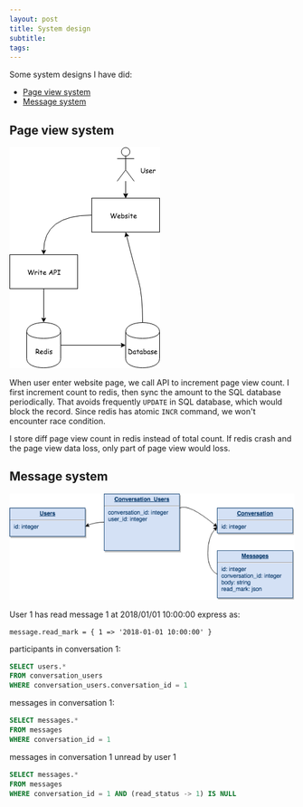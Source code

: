 ```yaml
---
layout: post
title: System design
subtitle:
tags:
---
```


Some system designs I have did:

* [Page view system](#page-view-system)
* [Message system](#message-system)

## Page view system

![](../assets/images/2018-10-03-page-view.png)

When user enter website page, we call API to increment page view count. I first increment count to redis, then sync the amount to the SQL database periodically. That avoids frequently `UPDATE` in SQL database, which would block the record. Since redis has atomic `INCR` command, we won't encounter race condition.

I store diff page view count in redis instead of total count. If redis crash and the page view data loss, only part of page view would loss.

## Message system

![](../assets/images/2018-10-03-message-system.png)

User 1 has read message 1 at 2018/01/01 10:00:00 express as:

```
message.read_mark = { 1 => '2018-01-01 10:00:00' }
```

participants in conversation 1:

```SQL
SELECT users.*
FROM conversation_users
WHERE conversation_users.conversation_id = 1
```

messages in conversation 1:

```SQL
SELECT messages.*
FROM messages
WHERE conversation_id = 1
```

messages in conversation 1 unread by user 1

```SQL
SELECT messages.*
FROM messages
WHERE conversation_id = 1 AND (read_status -> 1) IS NULL
```
